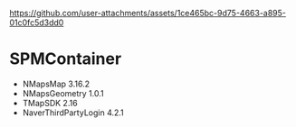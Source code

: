 
https://github.com/user-attachments/assets/1ce465bc-9d75-4663-a895-01c0fc5d3dd0
# SPMContainer

- NMapsMap 3.16.2
- NMapsGeometry 1.0.1
- TMapSDK 2.16
- NaverThirdPartyLogin 4.2.1

